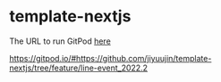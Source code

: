 # template-nextjs

The URL to run GitPod [here](https://gitpod.io/#https://github.com/jiyuujin/template-nextjs/tree/feature/line-event_2022.2)

https://gitpod.io/#https://github.com/jiyuujin/template-nextjs/tree/feature/line-event_2022.2
